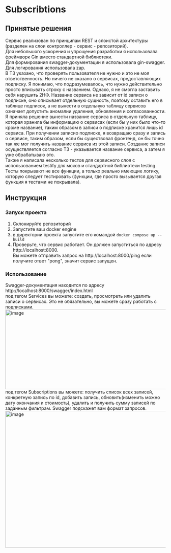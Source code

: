 # Subscribtions
## Принятые решения
Сервис реализован по принципам REST и слоистой архитектуры (разделен на слои контроллер - сервис - репозиторий).  
Для небольшого ускорения и упрощения разработки я использовала фреймворк Gin вместо стандартной библиотеки.  
Для формирования swagger-документации я использовала gin-swagger.  
Для логирования использовала zap.  
В ТЗ указано, что проверять пользователя не нужно и это не моя ответственность. Но ничего не сказано о сервисах, предоставляющих подписку. Я понимаю, что подразумевалось, что нужно действительно просто вписывать строку с названием. Однако, я не смогла заставить себя нарушить 2НФ. Название сервиса не зависит от id записи о подписке, оно описывает отдельную сущность, поэтому оставить его в таблице подписок, а не вынести в отдельную таблицу сервисов означает допустить аномалии удаления, обновления и согласованности. Я приняла решение вынести название сервиса в отдельную таблицу, которая хранила бы информацию о сервисах (если бы у них было что-то кроме название), таким образом в записи о подписке хранится лишь id сервиса. При получении записио подписке, я возвращаю сразу и запись о сервисе, таким образом, если бы существовал фронтенд, он бы точно так же мог получить название сервиса из этой записи. Создание записи осуществляется согласно ТЗ - указывается название сервиса, а затем я уже обрабатываю это.  
Также я написала несколько тестов для сервисного слоя с использованием testify для моков и стандартной библиотеки testing. Тесты покрывают не все функции, а только реально имеющие логику, которую следует тестировать (функции, где просто вызывается другая функция я тестами не покрывала).  

## Инструкция
### Запуск проекта
1. Склонируйте репозиторий
2. Запустите ваш docker engine
3. в директории проекта запустите его командой
```docker compose up --build```
4. Проверьте, что сервис работает. Он должен запуститься по адресу http://localhost:8000.  
Вы можете отправить запрос на http://localhost:8000/ping если получите ответ "pong", значит сервис запущен.

### Использование
Swagger-документация находится по адресу http://localhost:8000/swagger/index.html  
под тегом Services вы можете: создать, просмотреть или удалить записи о сервисах. Это не обязательно, вы можете сразу работать с подписками.
<img width="1646" height="249" alt="image" src="https://github.com/user-attachments/assets/bd976d5d-131f-4555-a809-9e78bbaecc93" />
под тегом Subscriptions вы можете: получить список всех записей, конкретную запись по id, добавить запись, обновить(изменить можно дату окончания и стоимость), удалить и получить сумму записей по заданным фильтрам. Swagger подскажет вам формат запросов.
<img width="1666" height="428" alt="image" src="https://github.com/user-attachments/assets/a40351d0-880f-4e3d-818b-fe74fc848077" />
